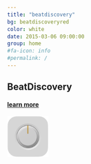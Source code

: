 ```yaml
---
title: "beatdiscovery"
bg: beatdiscoveryred
color: white
date: 2015-03-06 09:00:00
group: home
#fa-icon: info
#permalink: /
---
```



  
<div class="u-full-width">
		<div  class="u-icon-label">
			 <h2>BeatDiscovery</h2>
			 <h4><a href="/en/beatdiscovery">learn more</a></h4>
		</div>
		<div class="u-icon-right">
			<a href="/en/beatdiscovery"><img src="/img/beatdiscoveryicon96.png" alt="beatdiscovery" ></a>
		</div>
</div>
  
